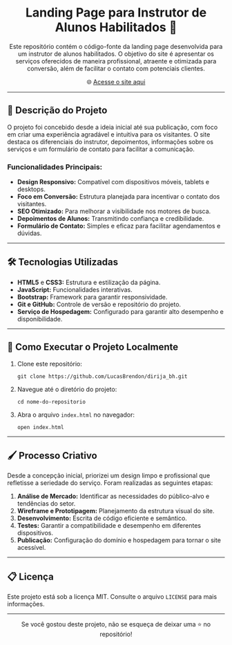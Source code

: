 <h1 align="center">Landing Page para Instrutor de Alunos Habilitados 🚗</h1>

<p align="center">
  Este repositório contém o código-fonte da landing page desenvolvida para um instrutor de alunos habilitados. O objetivo do site é apresentar os serviços oferecidos de maneira profissional, atraente e otimizada para conversão, além de facilitar o contato com potenciais clientes.
</p>

<p align="center">
  🌐 <a href="https://dirijabh.com.br" target="blank" rel="noopener noreferrer">Acesse o site aqui</a>
</p>

---

<h2>📝 Descrição do Projeto</h2>

<p>
  O projeto foi concebido desde a ideia inicial até sua publicação, com foco em criar uma experiência agradável e intuitiva para os visitantes. O site destaca os diferenciais do instrutor, depoimentos, informações sobre os serviços e um formulário de contato para facilitar a comunicação.
</p>

<h3>Funcionalidades Principais:</h3>
<ul>
  <li><strong>Design Responsivo:</strong> Compatível com dispositivos móveis, tablets e desktops.</li>
  <li><strong>Foco em Conversão:</strong> Estrutura planejada para incentivar o contato dos visitantes.</li>
  <li><strong>SEO Otimizado:</strong> Para melhorar a visibilidade nos motores de busca.</li>
  <li><strong>Depoimentos de Alunos:</strong> Transmitindo confiança e credibilidade.</li>
  <li><strong>Formulário de Contato:</strong> Simples e eficaz para facilitar agendamentos e dúvidas.</li>
</ul>

---

<h2>🛠️ Tecnologias Utilizadas</h2>
<ul>
  <li><strong>HTML5</strong> e <strong>CSS3:</strong> Estrutura e estilização da página.</li>
  <li><strong>JavaScript:</strong> Funcionalidades interativas.</li>
  <li><strong>Bootstrap:</strong> Framework para garantir responsividade.</li>
  <li><strong>Git e GitHub:</strong> Controle de versão e repositório do projeto.</li>
  <li><strong>Serviço de Hospedagem:</strong> Configurado para garantir alto desempenho e disponibilidade.</li>
</ul>

---

<h2>🚀 Como Executar o Projeto Localmente</h2>
<ol>
  <li>Clone este repositório:</li>
  <pre><code>git clone https://github.com/LucasBrendon/dirija_bh.git</code></pre>
  
  <li>Navegue até o diretório do projeto:</li>
  <pre><code>cd nome-do-repositorio</code></pre>
  
  <li>Abra o arquivo <code>index.html</code> no navegador:</li>
  <pre><code>open index.html</code></pre>
</ol>

---

<h2>🖌️ Processo Criativo</h2>
<p>
  Desde a concepção inicial, priorizei um design limpo e profissional que refletisse a seriedade do serviço. Foram realizadas as seguintes etapas:
</p>
<ol>
  <li><strong>Análise de Mercado:</strong> Identificar as necessidades do público-alvo e tendências do setor.</li>
  <li><strong>Wireframe e Prototipagem:</strong> Planejamento da estrutura visual do site.</li>
  <li><strong>Desenvolvimento:</strong> Escrita de código eficiente e semântico.</li>
  <li><strong>Testes:</strong> Garantir a compatibilidade e desempenho em diferentes dispositivos.</li>
  <li><strong>Publicação:</strong> Configuração do domínio e hospedagem para tornar o site acessível.</li>
</ol>

---

<h2>📋 Licença</h2>
<p>Este projeto está sob a licença MIT. Consulte o arquivo <code>LICENSE</code> para mais informações.</p>

---

<p align="center">
  Se você gostou deste projeto, não se esqueça de deixar uma ⭐️ no repositório!
</p>
